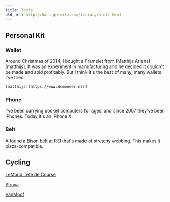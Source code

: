 ```yaml
---
title: Tools
old_url: http://hans.gerwitz.com/library/stuff.html
---
```


<!--
  https://twitter.com/mattgemmell/status/700069800861679616
  https://aaronparecki.com/life-stack/
 -->

## Personal Kit

### Wallet

Around Christmas of 2014, I bought a Framelet from [Matthijs Ariens][matthijs]. It was an experiment in manufacturing and he decided it couldn't be made and sold profitably. But I think it's the best of many, many wallets I've tried.

    [matthijs](https://www.demeneer.nl/)

### Phone

I've been carrying pocket computers for ages, and since 2007 they've been iPhones. Today it's an iPhone X.

### Belt

A found a [Bison belt](https://bisondesigns.com/products/30mm-catch-and-release&#8482;-gun-metal-buckle) at REI that's made of stretchy webbing. This makes it pizza-compatible.

## Cycling

[LeMond Tete de Course](lemond.html)

[Strava](https://www.strava.com/athletes/692260)

[VanMoof](https://www.vanmoof.com/en_nl/bikes/standard-step-in)

